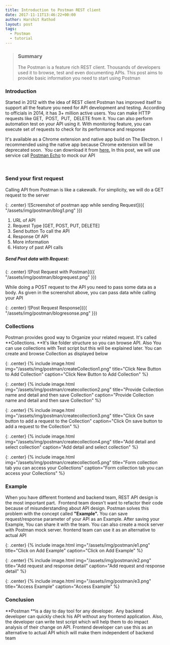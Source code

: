 ```yaml
---
title: Introduction to Postman REST client
date: 2017-11-11T13:46:22+00:00
author: Harshit Rathod
layout: post
tags:
  - Postman
  - tutorial
---
```

> ### **Summary**
>
> The Postman is a feature rich REST client. Thousands of developers used it to browse, test and even documenting APIs. This post aims to provide basic information you need to start using Postman

### Introduction

Started in 2012 with the idea of REST client Postman has improved itself to support all the feature you need for API development and testing. According to officials in 2014, it has 3+ million active users. You can make HTTP requests like GET,  POST,  PUT,  DELETE from it. You can also perform automation test on your API using it. With monitoring feature, you can execute set of requests to check for its performance and response

It's available as a Chrome extension and native app build on The Electron. I recommended using the native app because Chrome extension will be deprecated soon.  You can download it from [here.](https://www.getpostman.com/apps) In this post, we will use service call [Postman Echo](https://docs.postman-echo.com/) to mock our API

&nbsp;

### Send your first request

Calling API from Postman is like a cakewalk. For simplicity, we will do a GET request to the server

{: .center}
![Screenshot of postman app while sending Request]({{ "/assets/img/postman/blog1.png" }})

  1. URL of API
  2. Request Type [GET, POST, PUT, DELETE]
  3. Send button To call the API
  4. Response Of API
  5. More information
  6. History of past API calls

##### Send Post data with Request:

{: .center}
![Post Request with Postman]({{ "/assets/img/postman/blogrequest.png" }})

While doing a POST request to the API you need to pass some data as a body. As given in the screenshot above, you can pass data while calling your API

{: .center}
![Post Request Response]({{ "/assets/img/postman/blogresonse.png" }})

### Collections

Postman provides good way to Organize your related request. It's called **Collections. **It's like folder structure so you can browse API. Also You can use collections with Test script but this will be explained later. You can create and browse Collection as displayed below

{: .center}
{% include image.html img="/assets/img/postman/createCollection1.png" title="Click New Button to Add Collection" caption="Click New Button to Add Collection" %}

{: .center}
{% include image.html img="/assets/img/postman/createcollection2.png" title="Provide Collection name and detail and then save Collection" caption="Provide Collection name and detail and then save Collection" %}

{: .center}
{% include image.html img="/assets/img/postman/createcollection3.png" title="Click On save button to add a request to the Collection" caption="Click On save button to add a request to the Collection" %}

{: .center}
{% include image.html img="/assets/img/postman/createcollection4.png" title="Add detail and select collection" caption="Add detail and select collection" %}

{: .center}
{% include image.html img="/assets/img/postman/createcollection5.png" title="Form collection tab you can access your Collections" caption="Form collection tab you can access your Collections" %}

### Example

When you have different frontend and backend team, REST API design is the most important part.  Frontend team doesn't want to refactor their code because of misunderstanding about API design. Postman solves this problem with the concept called **"Example".** You can save request/response parameter of your API as an Example. After saving your Example, You can share it with the team. You can also create a mock server with Postman mock server. frontend team can use it as an alternative to actual API

{: .center}
{% include image.html img="/assets/img/postman/e1.png" title="Click on Add Example" caption="Click on Add Example" %}

{: .center}
{% include image.html img="/assets/img/postman/e2.png" title="Add request and response detail" caption="Add request and response detail" %}

{: .center}
{% include image.html img="/assets/img/postman/e3.png" title="Access Example" caption="Access Example" %}

### Conclusion

**Postman **is a day to day tool for any developer.  Any backend developer can quickly check his API without any frontend application. Also, the developer can write test script which will help them to do impact analysis of their change on API. Frontend developer can use this as an alternative to actual API which will make them independent of backend team

&nbsp;

&nbsp;
